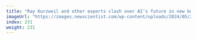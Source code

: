 ```yaml
---
title: "Ray Kurzweil and other experts clash over AI’s future in new books"
imageUrl: "https://images.newscientist.com/wp-content/uploads/2024/05/28102510/SEI_205346503.jpg?width=788"
index: 231
weight: 231
---
```

